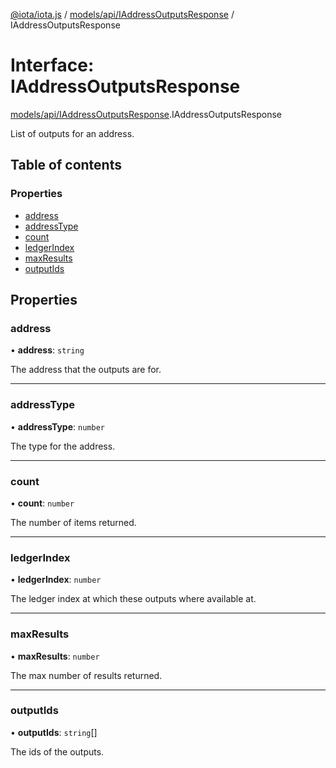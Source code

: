 [@iota/iota.js](../README.md) / [models/api/IAddressOutputsResponse](../modules/models_api_IAddressOutputsResponse.md) / IAddressOutputsResponse

# Interface: IAddressOutputsResponse

[models/api/IAddressOutputsResponse](../modules/models_api_IAddressOutputsResponse.md).IAddressOutputsResponse

List of outputs for an address.

## Table of contents

### Properties

- [address](models_api_IAddressOutputsResponse.IAddressOutputsResponse.md#address)
- [addressType](models_api_IAddressOutputsResponse.IAddressOutputsResponse.md#addresstype)
- [count](models_api_IAddressOutputsResponse.IAddressOutputsResponse.md#count)
- [ledgerIndex](models_api_IAddressOutputsResponse.IAddressOutputsResponse.md#ledgerindex)
- [maxResults](models_api_IAddressOutputsResponse.IAddressOutputsResponse.md#maxresults)
- [outputIds](models_api_IAddressOutputsResponse.IAddressOutputsResponse.md#outputids)

## Properties

### address

• **address**: `string`

The address that the outputs are for.

___

### addressType

• **addressType**: `number`

The type for the address.

___

### count

• **count**: `number`

The number of items returned.

___

### ledgerIndex

• **ledgerIndex**: `number`

The ledger index at which these outputs where available at.

___

### maxResults

• **maxResults**: `number`

The max number of results returned.

___

### outputIds

• **outputIds**: `string`[]

The ids of the outputs.
